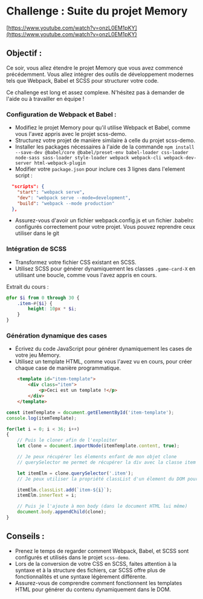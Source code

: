 # Challenge : Suite du projet Memory

[https://www.youtube.com/watch?v=onzL0EM1pKY](https://www.youtube.com/watch?v=onzL0EM1pKY)

## Objectif :
Ce soir, vous allez étendre le projet Memory que vous avez commencé précédemment. Vous allez intégrer des outils de développement modernes tels que Webpack, Babel et SCSS pour structurer votre code.

Ce challenge est long et assez complexe. N'hésitez pas à demander de l'aide ou à travailler en équipe !

### Configuration de Webpack et Babel :
- Modifiez le projet Memory pour qu'il utilise Webpack et Babel, comme vous l'avez appris avec le projet scss-demo.
- Structurez votre projet de manière similaire à celle du projet scss-demo.
- Installer les packages nécessaires à l'aide de la commande `npm install --save-dev @babel/core @babel/preset-env babel-loader css-loader node-sass sass-loader style-loader webpack webpack-cli webpack-dev-server html-webpack-plugin`
- Modifier votre `package.json` pour inclure ces 3 lignes dans l'element script : 
```json 
  "scripts": {
    "start": "webpack serve",
    "dev": "webpack serve --mode=development",
    "build": "webpack --mode production"
  },
```
- Assurez-vous d'avoir un fichier webpack.config.js et un fichier .babelrc configurés correctement pour votre projet. Vous pouvez reprendre ceux utiliser dans le git


### Intégration de SCSS
- Transformez votre fichier CSS existant en SCSS.
- Utilisez SCSS pour générer dynamiquement les classes `.game-card-X` en utilisant une boucle, comme vous l'avez appris en cours.

Extrait du cours : 
```scss
@for $i from 0 through 30 {
    .item-#{$i} {
        height: 10px * $i;
    }
}
```

### Génération dynamique des cases
- Écrivez du code JavaScript pour générer dynamiquement les cases de votre jeu Memory.
- Utilisez un template HTML, comme vous l'avez vu en cours, pour créer chaque case de manière programmatique.

```html
    <template id="item-template">
        <div class="item">
            <p>Ceci est un template !</p>
        </div>
    </template>
```

```js
const itemTemplate = document.getElementById('item-template');
console.log(itemTemplate);

for(let i = 0; i < 36; i++)
{
    // Puis le cloner afin de l'exploiter
    let clone = document.importNode(itemTemplate.content, true);

    // Je peux récupérer les élements enfant de mon objet clone
    // querySelector me permet de récupérer la div avec la classe item dans mon template cloné

    let itemElm = clone.querySelector('.item');
    // Je peux utiliser la propriété classList d'un élement du DOM pour ajouter ou supprimer une class

    itemElm.classList.add(`item-${i}`);
    itemElm.innerText = i;

    // Puis je l'ajoute à mon body (dans le document HTML lui même)
    document.body.appendChild(clone);
}
```

## Conseils :
- Prenez le temps de regarder comment Webpack, Babel, et SCSS sont configurés et utilisés dans le projet `scss-demo`.
- Lors de la conversion de votre CSS en SCSS, faites attention à la syntaxe et à la structure des fichiers, car SCSS offre plus de fonctionnalités et une syntaxe légèrement différente.
- Assurez-vous de comprendre comment fonctionnent les templates HTML pour générer du contenu dynamiquement dans le DOM.

